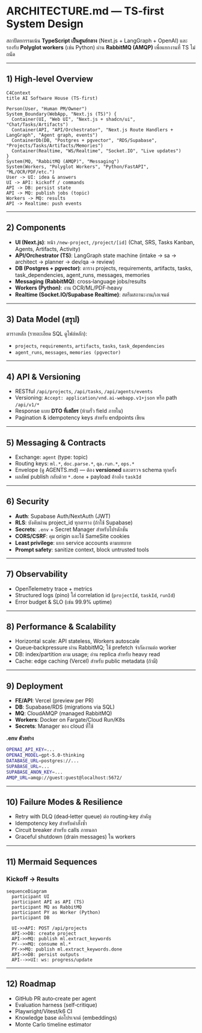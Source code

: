 
# ARCHITECTURE.md — TS‑first System Design

สถาปัตยกรรมเน้น **TypeScript เป็นศูนย์กลาง** (Next.js + LangGraph + OpenAI) และรองรับ **Polyglot workers** (เช่น Python) ผ่าน **RabbitMQ (AMQP)** เพื่อแยกงานที่ TS ไม่ถนัด

---

## 1) High‑level Overview

```mermaid
C4Context
title AI Software House (TS-first)

Person(User, "Human PM/Owner")
System_Boundary(WebApp, "Next.js (TS)") {
  Container(UI, "Web UI", "Next.js + shadcn/ui", "Chat/Tasks/Artifacts")
  Container(API, "API/Orchestrator", "Next.js Route Handlers + LangGraph", "Agent graph, events")
  ContainerDb(DB, "Postgres + pgvector", "RDS/Supabase", "Projects/Tasks/Artifacts/Memories")
  Container(Realtime, "WS/Realtime", "Socket.IO", "Live updates")
}
System(MQ, "RabbitMQ (AMQP)", "Messaging")
System(Workers, "Polyglot Workers", "Python/FastAPI", "ML/OCR/PDF/etc.")
User -> UI: idea & answers
UI -> API: kickoff / commands
API -> DB: persist state
API -> MQ: publish jobs (topic)
Workers -> MQ: results
API -> Realtime: push events
```

---

## 2) Components

- **UI (Next.js)**: หน้า `/new-project`, `/project/[id]` (Chat, SRS, Tasks Kanban, Agents, Artifacts, Activity)
- **API/Orchestrator (TS)**: LangGraph state machine (intake → sa → architect → planner → dev/qa → review)
- **DB (Postgres + pgvector)**: ตาราง projects, requirements, artifacts, tasks, task_dependencies, agent_runs, messages, memories
- **Messaging (RabbitMQ)**: cross‑language jobs/results
- **Workers (Python)**: งาน OCR/ML/PDF‑heavy
- **Realtime (Socket.IO/Supabase Realtime)**: สตรีมสถานะงาน/เอเจนต์

---

## 3) Data Model (สรุป)

ตารางหลัก (รายละเอียด SQL ดูไฟล์หลัก):  
- `projects`, `requirements`, `artifacts`, `tasks`, `task_dependencies`  
- `agent_runs`, `messages`, `memories (pgvector)`

---

## 4) API & Versioning

- RESTful `/api/projects`, `/api/tasks`, `/api/agents/events`  
- Versioning: `Accept: application/vnd.ai-webapp.v1+json` หรือ path `/api/v1/*`  
- Response แบบ **DTO ที่เสถียร** (ห้ามรั่ว field ภายใน)  
- Pagination & idempotency keys สำหรับ endpoints เขียน

---

## 5) Messaging & Contracts

- Exchange: `agent` (type: topic)  
- Routing keys: `ml.*`, `doc.parse.*`, `qa.run.*`, `ops.*`  
- Envelope (ดู AGENTS.md) — ต้อง **versioned** และตรวจ schema ทุกครั้ง  
- ผลลัพธ์ publish กลับด้วย `*.done` + payload อ้างอิง `taskId`

---

## 6) Security

- **Auth**: Supabase Auth/NextAuth (JWT)  
- **RLS**: บังคับผ่าน project_id ทุกตาราง (ถ้าใช้ Supabase)  
- **Secrets**: `.env` + Secret Manager สำหรับโปรดักชัน  
- **CORS/CSRF**: คุม origin และใช้ SameSite cookies  
- **Least privilege**: แยก service accounts ตามบทบาท  
- **Prompt safety**: sanitize context, block untrusted tools

---

## 7) Observability

- OpenTelemetry trace + metrics  
- Structured logs (pino) ใส่ correlation id (`projectId`, `taskId`, `runId`)  
- Error budget & SLO (เช่น 99.9% uptime) 

---

## 8) Performance & Scalability

- Horizontal scale: API stateless, Workers autoscale  
- Queue‑backpressure ผ่าน RabbitMQ; ใช้ prefetch จำกัดงานต่อ worker  
- DB: index/partition ตาม usage; อ่าน replica สำหรับ heavy read  
- Cache: edge caching (Vercel) สำหรับ public metadata (ถ้ามี)  

---

## 9) Deployment

- **FE/API**: Vercel (preview per PR)  
- **DB**: Supabase/RDS (migrations via SQL)  
- **MQ**: CloudAMQP (managed RabbitMQ)  
- **Workers**: Docker on Fargate/Cloud Run/K8s  
- **Secrets**: Manager ของ cloud ที่ใช้

**.env ตัวอย่าง**
```bash
OPENAI_API_KEY=...
OPENAI_MODEL=gpt-5.0-thinking
DATABASE_URL=postgres://...
SUPABASE_URL=...
SUPABASE_ANON_KEY=...
AMQP_URL=amqp://guest:guest@localhost:5672/
```

---

## 10) Failure Modes & Resilience

- Retry with DLQ (dead‑letter queue) ต่อ routing‑key สำคัญ  
- Idempotency key สำหรับคำสั่งซ้ำ  
- Circuit breaker สำหรับ calls ภายนอก  
- Graceful shutdown (drain messages) ใน workers

---

## 11) Mermaid Sequences

### Kickoff → Results
```mermaid
sequenceDiagram
  participant UI
  participant API as API (TS)
  participant MQ as RabbitMQ
  participant PY as Worker (Python)
  participant DB

  UI->>API: POST /api/projects
  API->>DB: create project
  API->>MQ: publish ml.extract_keywords
  PY-->>MQ: consume ml.*
  PY->>MQ: publish ml.extract_keywords.done
  API->>DB: persist outputs
  API-->>UI: ws: progress/update
```

---

## 12) Roadmap

- GitHub PR auto‑create per agent  
- Evaluation harness (self‑critique)  
- Playwright/Vitest/k6 CI  
- Knowledge base ต่อโปรเจกต์ (embeddings)  
- Monte Carlo timeline estimator
